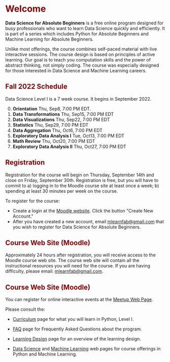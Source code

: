 # <font color="maroon">Welcome</font>

**Data Science for Absolute Beginners** is a free online program designed for busy professionals who want to learn Data Science quickly and efficiently.  It is part of a series which includes Python for Absolute Beginners and Machine Learning for Absolute Beginners.

Unlike most offerings, the course combines self-paced material with live interactive sessions. The course design is based on principles of active learning. Our goal is to teach you computation skills and the power of abstract thinking, not simply coding. The course was especially designed for those interested in Data Science and Machine Learning careers.


## <font color="maroon">Fall 2022 Schedule</font>

Data Science Level I is a 7 week course. It begins in September 2022.  

0. **Orientation** Thu, Sep8, 7:00 PM EDT. 
1. **Data Transformations** Thu, Sep15, 7:00 PM EDT
2. **Data Visualizations** Thu, Sep22, 7:00 PM EDT
3. **Statistics** Thu, Sep29, 7:00 PM EDT
4. **Data Aggregation** Thu, Oct6, 7:00 PM EDT
5. **Exploratory Data Analysis I** Tue, Oct13, 7:00 PM EDT
6. **Math Review** Thu, Oct20, 7:00 PM EDT
7. **Exploratory Data Analysis II** Thu, Oct27, 7:00 PM EDT


## <font color="maroon">Registration</font>

Registration for the course will begin on Thursday, September 14th and close on Friday, September 30th. Registration is free, but you will have to commit to a) logging in to the Moodle course site at least once a week; b) spending at least 30 minutes per week on the course. 

To register for the course:

- Create a login at the [Moodle website](https://mlfab.moodlecloud.com). Click the button "Create New Account."
- After you have created a new account, email mlearnfab@gmail.com that you wish to register for Data Science for Absolute Beginners.




## <font color="maroon">Course Web Site (Moodle)</font>


Approximately 24 hours after registration, you will receive access to the Moodle course web site. The course web site will contain all the instructional resources you will need for the course. If you are having difficulty, please email: mlearnfab@gmail.com.


## <font color="maroon">Course Web Site (Moodle)</font>

You can register for online interactive events at the [Meetup Web Page](https://www.meetup.com/mlearnfab/).




Please consult the:

* [Curriculum](Curriculum) page for what you will learn in Python, Level I.

<p>

* [FAQ](FAQ) page for Frequently Asked Questions about the program.

<p>

* [Learning Design](Learningdesign) page for an overview of the learning design.

<p>

* [Data Science](https://pythonfab.com) and [Machine Learning](https://mlearnfab.com) web pages for course offerings in Python and Machine Learning.

 
 
